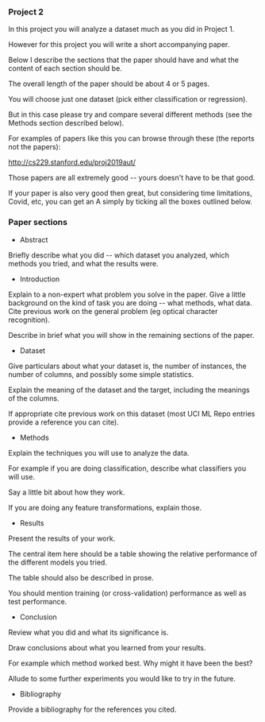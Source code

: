 ### Project 2

In this project you will analyze a dataset much as you did in Project 1.

However for this project you will write a short accompanying paper. 

Below I describe the sections that the paper should have and what the content of each section should be.

The overall length of the paper should be about 4 or 5 pages. 

You will choose just one dataset (pick either classification or regression).

But in this case please try and compare several different methods (see the Methods section described below).

For examples of papers like this you can browse through these (the reports not the papers):

http://cs229.stanford.edu/proj2019aut/

Those papers are all extremely good -- yours doesn't have to be that good.  

If your paper is also very good then great, but considering time limitations, Covid, etc, you can get an A simply by ticking all the boxes outlined below.




### Paper sections

*  Abstract

Briefly describe what you did -- which dataset you analyzed, which methods you tried, and what the results were.

*  Introduction

Explain to a non-expert what problem you solve in the paper. 
Give a little background on the kind of task you are doing -- what methods, what data.
Cite previous work on the general problem (eg optical character recognition).

Describe in brief what you will show in the remaining sections of the paper.

*  Dataset

Give particulars about what your dataset is, the number of instances, the number of columns, and possibly some simple statistics.

Explain the meaning of the dataset and the target, including the meanings of the columns.

If appropriate cite previous work on this dataset (most UCI ML Repo entries provide a reference you can cite).

*  Methods

Explain the techniques you will use to analyze the data.

For example if you are doing classification, describe what classifiers you will use.

Say a little bit about how they work.

If you are doing any feature transformations, explain those.


*  Results

Present the results of your work. 

The central item here should be a table showing the relative performance of the different models you tried.

The table should also be described in prose.

You should mention training (or cross-validation) performance as well as test performance.

*  Conclusion

Review what you did and what its significance is.  

Draw conclusions about what you learned from your results.

For example which method worked best.  Why might it have been the best?

Allude to some further experiments you would like to try in the future. 


*  Bibliography

Provide a bibliography for the references you cited.
